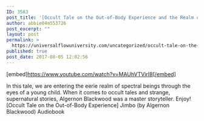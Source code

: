 ```yaml
---
ID: 3583
post_title: '[Occult Tale on the Out-of-Body Experience and the Realm of Spectral Beings] Jimbo'
author: abbie04m553726
post_excerpt: ""
layout: post
permalink: >
  https://universalflowuniversity.com/uncategorized/occult-tale-on-the-out-of-body-experience-and-the-realm-of-spectral-beings-jimbo/
published: true
post_date: 2017-08-05 12:02:56
---
```

[embed]https://www.youtube.com/watch?v=MAUhVTVjrI8[/embed]<br>
<p>In this tale, we are entering the eerie realm of spectral beings through the eyes of a young child. When it comes to occult tales and strange, supernatural stories, Algernon Blackwood was a master storyteller. Enjoy!
[Occult Tale on the Out-of-Body Experience] Jimbo (by Algernon Blackwood) Audiobook</p>